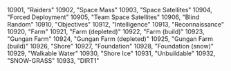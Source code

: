 ﻿10901, "Raiders"
10902, "Space Mass"
10903, "Space Satellites"
10904, "Forced Deployment"
10905, "Team Space Satellites"
10906, "Blind Random"
10910, "Objectives"
10912, "Intelligence"
10913, "Reconnaissance"
10920, "Farm"
10921, "Farm (depleted)"
10922, "Farm (build)"
10923, "Gungan Farm"
10924, "Gungan Farm (depleted)"
10925, "Gungan Farm (build)"
10926, "Shore"
10927, "Foundation"
10928, "Foundation (snow)"
10929, "Walkable Water"
10930, "Shore Ice"
10931, "Unbuildable"
10932, "SNOW-GRASS"
10933, "DIRT1"

